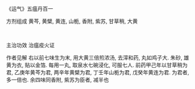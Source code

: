 《运气》五瘟丹百一

方剂组成 黄芩, 黄檗, 黄连, 山栀, 香附, 紫苏, 甘草稍, 大黄

 

主治功效 治瘟疫火证 

作者见解 右以前七味生为末, 用大黄三倍煎浓汤, 去滓和药, 丸如鸡子大. 朱砂, 雄黄为衣, 贴以金箔. 每用一丸, 取泉水七碗浸化, 可服七人. 前药甲己年以甘草稍为君, 乙庚年黄芩为君, 两辛年黄檗为君, 丁壬年山栀为君, 戊癸年黄连为君. 为君者, 多一倍也. 余四味同香附, 紫苏为臣者, 减半也 

